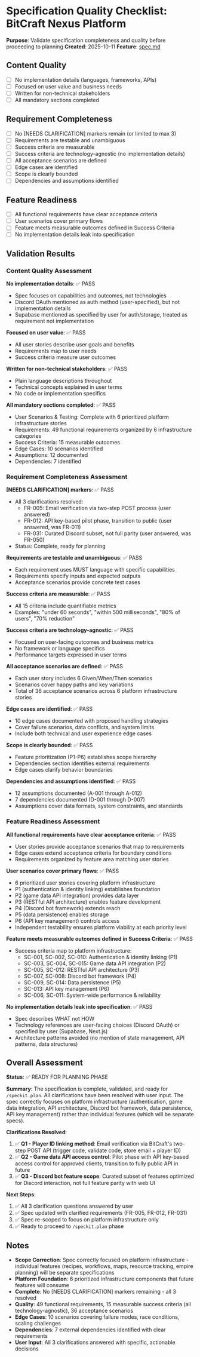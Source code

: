 # Specification Quality Checklist: BitCraft Nexus Platform

**Purpose**: Validate specification completeness and quality before proceeding to planning
**Created**: 2025-10-11
**Feature**: [spec.md](../spec.md)

## Content Quality

- [ ] No implementation details (languages, frameworks, APIs)
- [ ] Focused on user value and business needs
- [ ] Written for non-technical stakeholders
- [ ] All mandatory sections completed

## Requirement Completeness

- [ ] No [NEEDS CLARIFICATION] markers remain (or limited to max 3)
- [ ] Requirements are testable and unambiguous
- [ ] Success criteria are measurable
- [ ] Success criteria are technology-agnostic (no implementation details)
- [ ] All acceptance scenarios are defined
- [ ] Edge cases are identified
- [ ] Scope is clearly bounded
- [ ] Dependencies and assumptions identified

## Feature Readiness

- [ ] All functional requirements have clear acceptance criteria
- [ ] User scenarios cover primary flows
- [ ] Feature meets measurable outcomes defined in Success Criteria
- [ ] No implementation details leak into specification

## Validation Results

### Content Quality Assessment

**No implementation details**: ✅ PASS
- Spec focuses on capabilities and outcomes, not technologies
- Discord OAuth mentioned as auth method (user-specified), but not implementation details
- Supabase mentioned as specified by user for auth/storage, treated as requirement not implementation

**Focused on user value**: ✅ PASS
- All user stories describe user goals and benefits
- Requirements map to user needs
- Success criteria measure user outcomes

**Written for non-technical stakeholders**: ✅ PASS
- Plain language descriptions throughout
- Technical concepts explained in user terms
- No code or implementation specifics

**All mandatory sections completed**: ✅ PASS
- User Scenarios & Testing: Complete with 6 prioritized platform infrastructure stories
- Requirements: 49 functional requirements organized by 6 infrastructure categories
- Success Criteria: 15 measurable outcomes
- Edge Cases: 10 scenarios identified
- Assumptions: 12 documented
- Dependencies: 7 identified

### Requirement Completeness Assessment

**[NEEDS CLARIFICATION] markers**: ✅ PASS
- All 3 clarifications resolved:
  - FR-005: Email verification via two-step POST process (user answered)
  - FR-012: API key-based pilot phase, transition to public (user answered, was FR-011)
  - FR-031: Curated Discord subset, not full parity (user answered, was FR-050)
- Status: Complete, ready for planning

**Requirements are testable and unambiguous**: ✅ PASS
- Each requirement uses MUST language with specific capabilities
- Requirements specify inputs and expected outputs
- Acceptance scenarios provide concrete test cases

**Success criteria are measurable**: ✅ PASS
- All 15 criteria include quantifiable metrics
- Examples: "under 60 seconds", "within 500 milliseconds", "80% of users", "70% reduction"

**Success criteria are technology-agnostic**: ✅ PASS
- Focused on user-facing outcomes and business metrics
- No framework or language specifics
- Performance targets expressed in user terms

**All acceptance scenarios are defined**: ✅ PASS
- Each user story includes 6 Given/When/Then scenarios
- Scenarios cover happy paths and key variations
- Total of 36 acceptance scenarios across 6 platform infrastructure stories

**Edge cases are identified**: ✅ PASS
- 10 edge cases documented with proposed handling strategies
- Cover failure scenarios, data conflicts, and system limits
- Include both technical and user experience edge cases

**Scope is clearly bounded**: ✅ PASS
- Feature prioritization (P1-P6) establishes scope hierarchy
- Dependencies section identifies external requirements
- Edge cases clarify behavior boundaries

**Dependencies and assumptions identified**: ✅ PASS
- 12 assumptions documented (A-001 through A-012)
- 7 dependencies documented (D-001 through D-007)
- Assumptions cover data formats, system constraints, and standards

### Feature Readiness Assessment

**All functional requirements have clear acceptance criteria**: ✅ PASS
- User stories provide acceptance scenarios that map to requirements
- Edge cases extend acceptance criteria for boundary conditions
- Requirements organized by feature area matching user stories

**User scenarios cover primary flows**: ✅ PASS
- 6 prioritized user stories covering platform infrastructure
- P1 (authentication & identity linking) establishes foundation
- P2 (game data API integration) provides data layer
- P3 (RESTful API architecture) enables feature development
- P4 (Discord bot framework) extends reach
- P5 (data persistence) enables storage
- P6 (API key management) controls access
- Independent testability ensures platform viability at each priority level

**Feature meets measurable outcomes defined in Success Criteria**: ✅ PASS
- Success criteria map to platform infrastructure:
  - SC-001, SC-002, SC-010: Authentication & identity linking (P1)
  - SC-003, SC-004, SC-015: Game data API integration (P2)
  - SC-005, SC-012: RESTful API architecture (P3)
  - SC-007, SC-008: Discord bot framework (P4)
  - SC-009, SC-014: Data persistence (P5)
  - SC-013: API key management (P6)
  - SC-006, SC-011: System-wide performance & reliability

**No implementation details leak into specification**: ✅ PASS
- Spec describes WHAT not HOW
- Technology references are user-facing choices (Discord OAuth) or specified by user (Supabase, Next.js)
- Architecture patterns avoided (no mention of state management, API patterns, data structures)

## Overall Assessment

**Status**: ✅ READY FOR PLANNING PHASE

**Summary**: The specification is complete, validated, and ready for `/speckit.plan`. All clarifications have been resolved with user input. The spec correctly focuses on platform infrastructure (authentication, game data integration, API architecture, Discord bot framework, data persistence, API key management) rather than individual features (which will be separate specs).

**Clarifications Resolved**:
1. ✅ **Q1 - Player ID linking method**: Email verification via BitCraft's two-step POST API (trigger code, validate code, store email + player ID)
2. ✅ **Q2 - Game data API access control**: Pilot phase with API key-based access control for approved clients, transition to fully public API in future
3. ✅ **Q3 - Discord bot feature scope**: Curated subset of features optimized for Discord interaction, not full feature parity with web UI

**Next Steps**:
1. ✅ All 3 clarification questions answered by user
2. ✅ Spec updated with clarified requirements (FR-005, FR-012, FR-031)
3. ✅ Spec re-scoped to focus on platform infrastructure only
4. ✅ Ready to proceed to `/speckit.plan` phase

## Notes

- **Scope Correction**: Spec correctly focused on platform infrastructure - individual features (recipes, workflows, maps, resource tracking, empire planning) will be separate specifications
- **Platform Foundation**: 6 prioritized infrastructure components that future features will consume
- **Complete**: No [NEEDS CLARIFICATION] markers remaining - all 3 resolved
- **Quality**: 49 functional requirements, 15 measurable success criteria (all technology-agnostic), 36 acceptance scenarios
- **Edge Cases**: 10 scenarios covering failure modes, race conditions, scaling challenges
- **Dependencies**: 7 external dependencies identified with clear requirements
- **User Input**: All 3 clarifications answered with specific, actionable decisions
